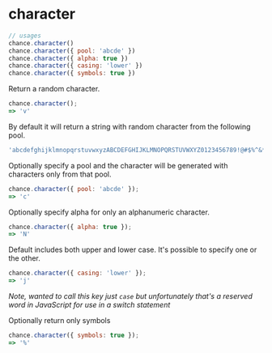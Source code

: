 # character

```js
// usages
chance.character()
chance.character({ pool: 'abcde' })
chance.character({ alpha: true })
chance.character({ casing: 'lower' })
chance.character({ symbols: true })
```

Return a random character.

```js
chance.character();
=> 'v'
```

By default it will return a string with random character from the following
pool.

```js
'abcdefghijklmnopqrstuvwxyzABCDEFGHIJKLMNOPQRSTUVWXYZ0123456789!@#$%^&*()'
```

Optionally specify a pool and the character will be generated with characters
only from that pool.

```js
chance.character({ pool: 'abcde' });
=> 'c'
```

Optionally specify alpha for only an alphanumeric character.

```js
chance.character({ alpha: true });
=> 'N'
```

Default includes both upper and lower case. It's possible to specify one or the
other.

```js
chance.character({ casing: 'lower' });
=> 'j'
```

*Note, wanted to call this key just ```case``` but unfortunately that's a
reserved word in JavaScript for use in a switch statement*

Optionally return only symbols

```js
chance.character({ symbols: true });
=> '%'
```
